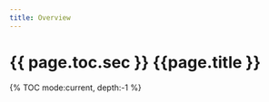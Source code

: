 ```yaml
---
title: Overview
---
```


<h1>{{ page.toc.sec }} {{page.title }}</h2>

{% TOC mode:current, depth:-1 %}
